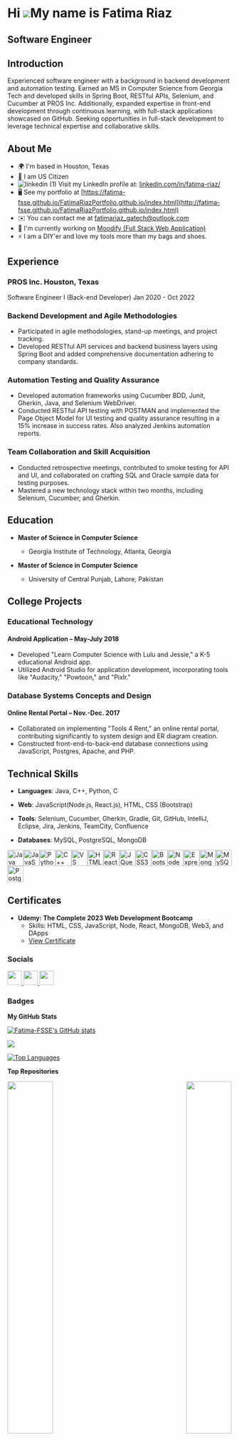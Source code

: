 Hi ![](https://user-images.githubusercontent.com/18350557/176309783-0785949b-9127-417c-8b55-ab5a4333674e.gif)My name is Fatima Riaz
===================================================================================================================================

Software Engineer
-----------------

## Introduction

Experienced software engineer with a background in backend development and automation testing. Earned an MS in Computer Science from Georgia Tech and developed skills in Spring Boot, RESTful APIs, Selenium, and Cucumber at PROS Inc. Additionally, expanded expertise in front-end development through continuous learning, with full-stack applications showcased on GitHub. Seeking opportunities in full-stack development to leverage technical expertise and collaborative skills.



## About Me


* 🌍  I'm based in Houston, Texas
* 🗽  I am US Citizen
* ![linkedin (1)](https://github.com/Fatima-FSSE/Fatima-FSSE/assets/130332629/615b5aaf-3fff-4994-b72a-0b199afe7a63)    Visit my LinkedIn profile at: [linkedin.com/in/fatima-riaz/](https://www.linkedin.com/in/fatima-riaz/)
* 🖥️  See my portfolio at [https://fatima-fsse.github.io/FatimaRiazPortfolio.github.io/index.html](http://fatima-fsse.github.io/FatimaRiazPortfolio.github.io/index.html)
* ✉️  You can contact me at [fatimariaz\_gatech@outlook.com](mailto:fatimariaz_gatech@outlook.com)
* 🚀  I'm currently working on [Moodify (Full Stack Web Application)](http://github.com/Fatima-FSSE/moodify)
* ⚡  I am a DIY'er and love my tools more than my bags and shoes.

## Experience

### PROS Inc. Houston, Texas
Software Engineer I (Back-end Developer) Jan 2020 - Oct 2022
### Backend Development and Agile Methodologies

- Participated in agile methodologies, stand-up meetings, and project tracking.
- Developed RESTful API services and backend business layers using Spring Boot and added comprehensive
documentation adhering to company standards.

### Automation Testing and Quality Assurance

- Developed automation frameworks using Cucumber BDD, Junit, Gherkin, Java, and Selenium WebDriver.
- Conducted RESTful API testing with POSTMAN and implemented the Page Object Model for UI testing and quality
assurance resulting in a 15% increase in success rates. Also analyzed Jenkins automation reports.

### Team Collaboration and Skill Acquisition

- Conducted retrospective meetings, contributed to smoke testing for API and UI, and collaborated on crafting SQL and
Oracle sample data for testing purposes.
- Mastered a new technology stack within two months, including Selenium, Cucumber, and Gherkin.

## Education

- **Master of Science in Computer Science**
  - Georgia Institute of Technology, Atlanta, Georgia

- **Master of Science in Computer Science**
  - University of Central Punjab, Lahore, Pakistan

## College Projects

### Educational Technology
#### Android Application – May-July 2018

- Developed "Learn Computer Science with Lulu and Jessie," a K-5 educational Android app.
- Utilized Android Studio for application development, incorporating tools like "Audacity," "Powtoon," and "Pixlr."

### Database Systems Concepts and Design
#### Online Rental Portal – Nov.-Dec. 2017

- Collaborated on implementing "Tools 4 Rent," an online rental portal, contributing significantly to system design and ER diagram creation.
- Constructed front-end-to-back-end database connections using JavaScript, Postgres, Apache, and PHP.

## Technical Skills

- **Languages**: Java, C++, Python, C
- **Web**: JavaScript(Node.js, React.js), HTML, CSS (Bootstrap)
- **Tools**: Selenium, Cucumber, Gherkin, Gradle, Git, GitHub, IntelliJ, Eclipse, Jira, Jenkins, TeamCity, Confluence
- **Databases**: MySQL, PostgreSQL, MongoDB

  <p align="left">
<a href="https://www.oracle.com/java/" target="_blank" rel="noreferrer"><img src="https://raw.githubusercontent.com/danielcranney/readme-generator/main/public/icons/skills/java-colored.svg" width="36" height="36" alt="Java" /></a><a href="https://developer.mozilla.org/en-US/docs/Web/JavaScript" target="_blank" rel="noreferrer"><img src="https://raw.githubusercontent.com/danielcranney/readme-generator/main/public/icons/skills/javascript-colored.svg" width="36" height="36" alt="JavaScript" /></a><a href="https://www.python.org/" target="_blank" rel="noreferrer"><img src="https://raw.githubusercontent.com/danielcranney/readme-generator/main/public/icons/skills/python-colored.svg" width="36" height="36" alt="Python" /></a><a href="https://docs.microsoft.com/en-us/cpp/?view=msvc-170" target="_blank" rel="noreferrer"><img src="https://raw.githubusercontent.com/danielcranney/readme-generator/main/public/icons/skills/cplusplus-colored.svg" width="36" height="36" alt="C++" /></a><a href="https://code.visualstudio.com/" target="_blank" rel="noreferrer"><img src="https://raw.githubusercontent.com/danielcranney/readme-generator/main/public/icons/skills/visualstudiocode.svg" width="36" height="36" alt="VS Code" /></a><a href="https://developer.mozilla.org/en-US/docs/Glossary/HTML5" target="_blank" rel="noreferrer"><img src="https://raw.githubusercontent.com/danielcranney/readme-generator/main/public/icons/skills/html5-colored.svg" width="36" height="36" alt="HTML5" /></a><a href="https://reactjs.org/" target="_blank" rel="noreferrer"><img src="https://raw.githubusercontent.com/danielcranney/readme-generator/main/public/icons/skills/react-colored.svg" width="36" height="36" alt="React" /></a><a href="https://jquery.com/" target="_blank" rel="noreferrer"><img src="https://raw.githubusercontent.com/danielcranney/readme-generator/main/public/icons/skills/jquery-colored.svg" width="36" height="36" alt="JQuery" /></a><a href="https://www.w3.org/TR/CSS/#css" target="_blank" rel="noreferrer"><img src="https://raw.githubusercontent.com/danielcranney/readme-generator/main/public/icons/skills/css3-colored.svg" width="36" height="36" alt="CSS3" /></a><a href="https://getbootstrap.com/" target="_blank" rel="noreferrer"><img src="https://raw.githubusercontent.com/danielcranney/readme-generator/main/public/icons/skills/bootstrap-colored.svg" width="36" height="36" alt="Bootstrap" /></a><a href="https://nodejs.org/en/" target="_blank" rel="noreferrer"><img src="https://raw.githubusercontent.com/danielcranney/readme-generator/main/public/icons/skills/nodejs-colored.svg" width="36" height="36" alt="NodeJS" /></a><a href="https://expressjs.com/" target="_blank" rel="noreferrer"><img src="https://raw.githubusercontent.com/danielcranney/readme-generator/main/public/icons/skills/express-colored.svg" width="36" height="36" alt="Express" /></a><a href="https://www.mongodb.com/" target="_blank" rel="noreferrer"><img src="https://raw.githubusercontent.com/danielcranney/readme-generator/main/public/icons/skills/mongodb-colored.svg" width="36" height="36" alt="MongoDB" /></a><a href="https://www.mysql.com/" target="_blank" rel="noreferrer"><img src="https://raw.githubusercontent.com/danielcranney/readme-generator/main/public/icons/skills/mysql-colored.svg" width="36" height="36" alt="MySQL" /></a><a href="https://www.postgresql.org/" target="_blank" rel="noreferrer"><img src="https://raw.githubusercontent.com/danielcranney/readme-generator/main/public/icons/skills/postgresql-colored.svg" width="36" height="36" alt="PostgreSQL" /></a>
</p>

## Certificates

- **Udemy: The Complete 2023 Web Development Bootcamp**
  - Skills: HTML, CSS, JavaScript, Node, React, MongoDB, Web3, and DApps
  - [View Certificate](https://www.udemy.com/certificate/UC-351a4dcc-86ac-4185-9315-0a2c6ac38b0d/)
 

### Socials

<p align="left"> <a href="https://www.github.com/Fatima-FSSE" target="_blank" rel="noreferrer"> <picture> <source media="(prefers-color-scheme: dark)" srcset="https://raw.githubusercontent.com/danielcranney/readme-generator/main/public/icons/socials/github-dark.svg" /> <source media="(prefers-color-scheme: light)" srcset="https://raw.githubusercontent.com/danielcranney/readme-generator/main/public/icons/socials/github.svg" /> <img src="https://raw.githubusercontent.com/danielcranney/readme-generator/main/public/icons/socials/github.svg" width="32" height="32" /> </picture> </a> <a href="https://www.linkedin.com/in/fatima-riaz" target="_blank" rel="noreferrer"> <picture> <source media="(prefers-color-scheme: dark)" srcset="https://raw.githubusercontent.com/danielcranney/readme-generator/main/public/icons/socials/linkedin-dark.svg" /> <source media="(prefers-color-scheme: light)" srcset="https://raw.githubusercontent.com/danielcranney/readme-generator/main/public/icons/socials/linkedin.svg" /> <img src="https://raw.githubusercontent.com/danielcranney/readme-generator/main/public/icons/socials/linkedin.svg" width="32" height="32" /> </picture> </a> <a href="https://www.x.com/FatimaGatech" target="_blank" rel="noreferrer"> <picture> <source media="(prefers-color-scheme: dark)" srcset="https://raw.githubusercontent.com/danielcranney/readme-generator/main/public/icons/socials/twitter-dark.svg" /> <source media="(prefers-color-scheme: light)" srcset="https://raw.githubusercontent.com/danielcranney/readme-generator/main/public/icons/socials/twitter.svg" /> <img src="https://raw.githubusercontent.com/danielcranney/readme-generator/main/public/icons/socials/twitter.svg" width="32" height="32" /> </picture> </a></p>


### Badges

<b>My GitHub Stats</b>

<a href="http://www.github.com/Fatima-FSSE"><img src="https://github-readme-stats.vercel.app/api?username=Fatima-FSSE&show_icons=true&hide=stars,prs,contribs&count_private=true&title_color=0891b2&text_color=ffffff&icon_color=0891b2&bg_color=1c1917&hide_border=true&show_icons=true" alt="Fatima-FSSE's GitHub stats" /></a>

<a href="http://www.github.com/Fatima-FSSE"><img src="https://github-readme-streak-stats.herokuapp.com/?user=Fatima-FSSE&stroke=ffffff&background=1c1917&ring=0891b2&fire=0891b2&currStreakNum=ffffff&currStreakLabel=0891b2&sideNums=ffffff&sideLabels=ffffff&dates=ffffff&hide_border=true" /></a>

<a href="https://github.com/Fatima-FSSE" align="left"><img src="https://github-readme-stats.vercel.app/api/top-langs/?username=Fatima-FSSE&langs_count=10&title_color=0891b2&text_color=ffffff&icon_color=0891b2&bg_color=1c1917&hide_border=true&locale=en&custom_title=Top%20%Languages" alt="Top Languages" /></a>

<b>Top Repositories</b>

<div width="100%" align="center"><a href="https://github.com/Fatima-FSSE/moodify" align="left"><img align="left" width="45%" src="https://github-readme-stats.vercel.app/api/pin/?username=Fatima-FSSE&repo=moodify&title_color=0891b2&text_color=ffffff&icon_color=0891b2&bg_color=1c1917&hide_border=true&locale=en" /></a><a href="https://github.com/Fatima-FSSE/Keeper-React" align="right"><img align="right" width="45%" src="https://github-readme-stats.vercel.app/api/pin/?username=Fatima-FSSE&repo=Keeper-React&title_color=0891b2&text_color=ffffff&icon_color=0891b2&bg_color=1c1917&hide_border=true&locale=en" /></a></div><br /><br /><br /><br /><br /><br /><br />
